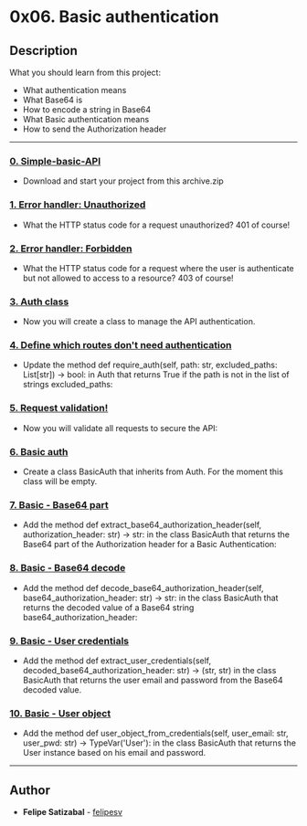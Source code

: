 # 0x06. Basic authentication

## Description
What you should learn from this project:

* What authentication means
* What Base64 is
* How to encode a string in Base64
* What Basic authentication means
* How to send the Authorization header

---

### [0. Simple-basic-API](./api/v1/app.py)
* Download and start your project from this archive.zip


### [1. Error handler: Unauthorized](./api/v1/app.py)
* What the HTTP status code for a request unauthorized? 401 of course!


### [2. Error handler: Forbidden](./api/v1/auth)
* What the HTTP status code for a request where the user is authenticate but not allowed to access to a resource? 403 of course!


### [3. Auth class](./api/v1/auth/auth.py)
* Now you will create a class to manage the API authentication.


### [4. Define which routes don't need authentication](./api/v1/app.py)
* Update the method def require_auth(self, path: str, excluded_paths: List[str]) -> bool: in Auth that returns True if the path is not in the list of strings excluded_paths:


### [5. Request validation!](./api/v1/app.py)
* Now you will validate all requests to secure the API:


### [6. Basic auth](./api/v1/auth/basic_auth.py)
* Create a class BasicAuth that inherits from Auth. For the moment this class will be empty.


### [7. Basic - Base64 part](./api/v1/auth/basic_auth.py)
* Add the method def extract_base64_authorization_header(self, authorization_header: str) -> str: in the class BasicAuth that returns the Base64 part of the Authorization header for a Basic Authentication:


### [8. Basic - Base64 decode](./api/v1/auth/basic_auth.py)
* Add the method def decode_base64_authorization_header(self, base64_authorization_header: str) -> str: in the class BasicAuth that returns the decoded value of a Base64 string base64_authorization_header:


### [9. Basic - User credentials](./api/v1/auth/basic_auth.py)
* Add the method def extract_user_credentials(self, decoded_base64_authorization_header: str) -> (str, str) in the class BasicAuth that returns the user email and password from the Base64 decoded value.


### [10. Basic - User object](./api/v1/auth/basic_auth.py)
* Add the method def user_object_from_credentials(self, user_email: str, user_pwd: str) -> TypeVar('User'): in the class BasicAuth that returns the User instance based on his email and password.


---
## Author
* **Felipe Satizabal** - [felipesv](https://github.com/felipesv)